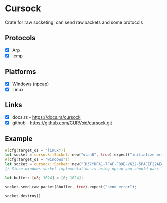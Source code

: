 # Cursock
Crate for raw socketing, can send raw packets and some protocols

## Protocols
- [x] Arp
- [x] Icmp

## Platforms
- [x] Windows (npcap)
- [x] Linux

## Links
- [x] docs.rs - https://docs.rs/cursock
- [x] github - https://github.com/CURVoid/cursock.git

## Example
```rust
#[cfg(target_os = "linux")]
let socket = cursock::Socket::new("wlan0", true).expect("initialize error"); // Linux
#[cfg(target_os = "windows")]
let socket = cursock::Socket::new("{D37YDFA1-7F4F-F09E-V622-5PACEF22AE49}", true).expect("initialize error"); // Windows
// Since windows socket implementation is using npcap you should pass "npcap-like" guid

let buffer: [u8; 1024] = [0; 1024];

socket.send_raw_packet(&buffer, true).expect("send error");

socket.destroy()
```